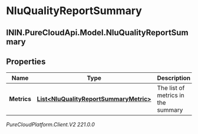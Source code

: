 # NluQualityReportSummary

## ININ.PureCloudApi.Model.NluQualityReportSummary

## Properties

|Name | Type | Description | Notes|
|------------ | ------------- | ------------- | -------------|
| **Metrics** | [**List&lt;NluQualityReportSummaryMetric&gt;**](NluQualityReportSummaryMetric) | The list of metrics in the summary | |



_PureCloudPlatform.Client.V2 221.0.0_
